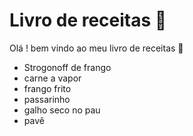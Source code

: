# Livro de receitas :book:

Olá ! bem vindo ao meu livro de receitas :wave:

* Strogonoff de frango
* carne a vapor
* frango frito
* passarinho
* galho seco no pau
* pavê

